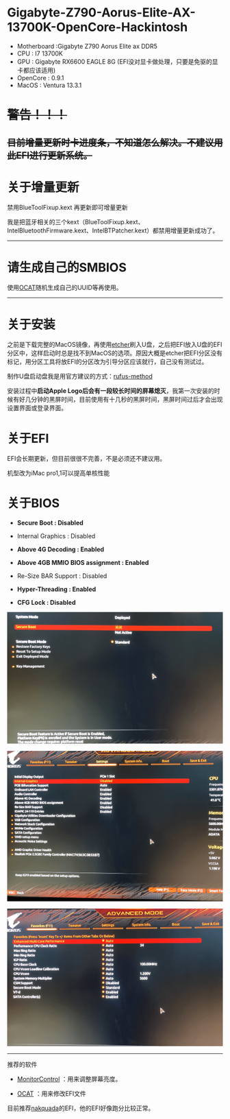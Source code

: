 # Gigabyte-Z790-Aorus-Elite-AX-13700K-OpenCore-Hackintosh

- Motherboard :Gigabyte Z790 Aorus Elite ax DDR5
- CPU : I7 13700K
- GPU : Gigabyte RX6600 EAGLE 8G (EFI没对显卡做处理，只要是免驱的显卡都应该适用)
- OpenCore : 0.9.1
- MacOS : Ventura 13.3.1

# ~~警告！！！~~

## ~~目前增量更新时卡进度条，不知道怎么解决。不建议用此EFI进行更新系统。~~

# 关于增量更新

禁用BlueToolFixup.kext 再更新即可增量更新

我是把蓝牙相关的三个kext（BlueToolFixup.kext、IntelBluetoothFirmware.kext、IntelBTPatcher.kext）都禁用增量更新成功了。

---

# 请生成自己的SMBIOS

使用[OCAT](https://github.com/ic005k/OCAuxiliaryTools/releases)随机生成自己的UUID等再使用。


---


# 关于安装

之前是下载完整的MacOS镜像，再使用[etcher](https://github.com/balena-io/etcher)刷入U盘，之后把EFI放入U盘的EFI分区中，这样启动时总是找不到MacOS的选项。原因大概是etcher把EFI分区没有标记，用分区工具将放EFI的分区改为引导分区应该就行，自己没有测试过。

制作U盘启动盘我是用官方建议的方式：[rufus-method](https://dortania.github.io/OpenCore-Install-Guide/installer-guide/windows-install.html#rufus-method)

安装过程中**启动Apple Logo后会有一段较长时间的屏幕熄灭**，我第一次安装的时候有好几分钟的黑屏时间，目前使用有十几秒的黑屏时间，黑屏时间过后才会出现设置界面或登录界面。

# 关于EFI

EFI会长期更新，但目前很很不完善，不是必须还不建议用。

机型改为iMac pro1,1可以提高单核性能


# 关于BIOS

- **Secure Boot : Disabled**

- Internal Graphics : Disabled

- **Above 4G Decoding : Enabled**

- **Above 4GB MMIO BIOS assignment : Enabled**

- Re-Size BAR Support : Disabled

- **Hyper-Threading : Enabled**

- **CFG Lock : Disabled**

![image info](./1.png)

![image info](./2.png)

![image info](./3.png)



---

推荐的软件

- [MonitorControl](https://github.com/MonitorControl/MonitorControl) ：用来调整屏幕亮度。

- [OCAT](https://github.com/ic005k/OCAuxiliaryTools/releases) ：用来修改EFI文件

目前推荐[nakquada](https://github.com/nakquada/Z790-Hackintosh)的EFI，他的EFI好像跑分比较正常。
